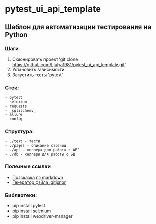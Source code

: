 # pytest_ui_api_template

## Шаблон для автоматизации тестирования на Python

### Шаги:
1. Склонировать проект 'git clone https://github.com/Ljulya1981/pytest_ui_api_template.git'
2. Установить зависимости
3. Запустить тесты 'pytest'

### Стек:
    - pytest
    - selenium
    - requests
    - _sqlalchemy_
    - allure
    - config

### Cтруктура:
    - ./test - тесты
    - ./pages - описание страниц
    - ./api - хелперы для работы с API
    - ./db - хелперы для работы с БД

### Полезные ссылки
- [Подсказка по markdown](https://www.markdownguide.org/basic-syntax/)
- [Генератор файла .gitignor](https://www.toptal.com/developers/gitignore)

### Библиотеки:
- pip install pytest
- pip install selenium
- pip install webdriver-manager